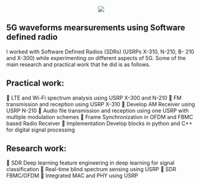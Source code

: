 <p align="center"><img src="https://www.iwextech.com/wp-content/uploads/elementor/thumbs/logo-opoihsv8rted7y8urcq736haofkpw1qfe1ios2iezs.png"></p>

## 5G waveforms mearsurements using Software defined radio
I  worked with Software Defined Radios (SDRs) (USRPs X-310, N-210, B-
210 and X-300) while experimenting on different aspects of 5G. Some of the main research and practical
work that he did is as follows.

## Practical work:
 LTE and Wi-Fi spectrum analysis using USRP X-300 and N-210
 FM transmission and reception using USRP X-310
 Develop AM Receiver using USRP N-210
 Audio file transmission and reception using one USRP with multiple modulation schemes
 Frame Synchronization in OFDM and FBMC based Radio Receiver
 Implementation Develop blocks in python and C++ for digital signal processing

## Research work:
 SDR Deep learning feature engineering in deep learning for signal classification
 Real-time blind spectrum sensing using USRP
 SDR FBMC/OFDM
 Integrated MAC and PHY using USRP
